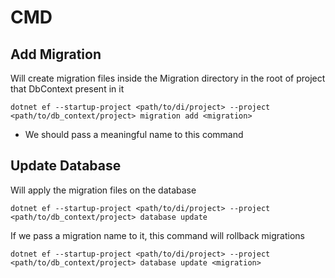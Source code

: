 # CMD

## Add Migration

Will create migration files inside the Migration directory in the root of project that DbContext present in it

```shell
dotnet ef --startup-project <path/to/di/project> --project <path/to/db_context/project> migration add <migration>
```

- We should pass a meaningful name to this command

## Update Database

Will apply the migration files on the database

```shell
dotnet ef --startup-project <path/to/di/project> --project <path/to/db_context/project> database update
```

If we pass a migration name to it, this command will rollback migrations

```shell
dotnet ef --startup-project <path/to/di/project> --project <path/to/db_context/project> database update <migration>
```
